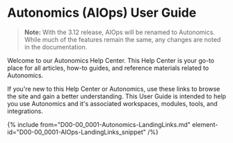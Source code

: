 # Autonomics (AIOps) User Guide

> **Note:** With the 3.12 release, AIOps will be renamed to Autonomics. While much of the features remain the same, any changes are noted in the documentation.

Welcome to our Autonomics Help Center. This Help Center is your go-to place for all articles, how-to guides, and reference materials related to Autonomics.

If you're new to this Help Center or Autonomics, use these links to browse the site and gain a better understanding. This User Guide is intended to help you use Autonomics and it's associated workspaces, modules, tools, and integrations.

{% include from="D00-00_0001-Autonomics-LandingLinks.md" element-id="D00-00_0001-AIOps-LandingLinks_snippet" /%}